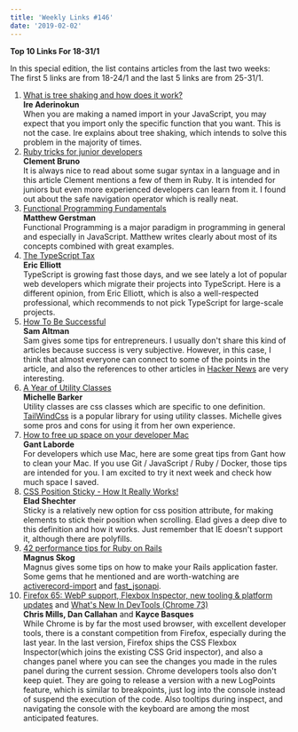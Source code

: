 ```yaml
---
title: 'Weekly Links #146'
date: '2019-02-02'
---
```


**Top 10 Links For 18-31/1**

In this special edition, the list contains articles from the last two weeks:  
The first 5 links are from 18-24/1 and the last 5 links are from 25-31/1.

1. [What is tree shaking and how does it work?](https://bitsofco.de/what-is-tree-shaking/)  
    **Ire Aderinokun**  
   When you are making a named import in your JavaScript, you may expect that you import only the specific function that you want. This is not the case. Ire explains about tree shaking, which intends to solve this problem in the majority of times.
2. [Ruby tricks for junior developers](https://drivy.engineering/ruby-tricks-for-junior-devs/)  
    **Clement Bruno**  
   It is always nice to read about some sugar syntax in a language and in this article Clement mentions a few of them in Ruby. It is intended for juniors but even more experienced developers can learn from it. I found out about the safe navigation operator which is really neat.
3. [Functional Programming Fundamentals](https://www.matthewgerstman.com/functional-programming-fundamentals/)  
    **Matthew Gerstman**  
   Functional Programming is a major paradigm in programming in general and especially in JavaScript. Matthew writes clearly about most of its concepts combined with great examples.
4. [The TypeScript Tax](https://medium.com/javascript-scene/the-typescript-tax-132ff4cb175b)  
    **Eric Elliott**  
   TypeScript is growing fast those days, and we see lately a lot of popular web developers which migrate their projects into TypeScript. Here is a different opinion, from Eric Elliott, which is also a well-respected professional, which recommends to not pick TypeScript for large-scale projects.
5. [How To Be Successful](http://blog.samaltman.com/how-to-be-successful)  
   **Sam Altman**  
    Sam gives some tips for entrepreneurs. I usually don't share this kind of articles because success is very subjective. However, in this case, I think that almost everyone can connect to some of the points in the article, and also the references to other articles in [Hacker News](https://news.ycombinator.com/item?id=18992914) are very interesting.
6. [A Year of Utility Classes](https://css-irl.info/a-year-of-utility-classes/)  
    **Michelle Barker**  
   Utility classes are css classes which are specific to one definition. [TailWindCss](https://github.com/tailwindcss/tailwindcss) is a popular library for using utility classes. Michelle gives some pros and cons for using it from her own experience.
7. [How to free up space on your developer Mac](https://medium.freecodecamp.org/how-to-free-up-space-on-your-developer-mac-f542f66ddfb)  
    **Gant Laborde**  
   For developers which use Mac, here are some great tips from Gant how to clean your Mac. If you use Git / JavaScript / Ruby / Docker, those tips are intended for you. I am excited to try it next week and check how much space I saved.
8. [CSS Position Sticky - How It Really Works!](https://medium.com/@elad/css-position-sticky-how-it-really-works-54cd01dc2d46)  
    **Elad Shechter**  
   Sticky is a relatively new option for css position attribute, for making elements to stick their position when scrolling. Elad gives a deep dive to this definition and how it works. Just remember that IE doesn't support it, although there are polyfills.
9. [42 performance tips for Ruby on Rails](https://www.mskog.com/posts/42-performance-tips-for-ruby-on-rails/)  
    **Magnus Skog**  
   Magnus gives some tips on how to make your Rails application faster. Some gems that he mentioned and are worth-watching are [activerecord-import](https://github.com/zdennis/activerecord-import) and [fast_jsonapi](https://github.com/Netflix/fast_jsonapi).
10. [Firefox 65: WebP support, Flexbox Inspector, new tooling & platform updates](https://hacks.mozilla.org/2019/01/firefox-65-webp-flexbox-inspector-new-tooling/) and [What's New In DevTools (Chrome 73)](https://developers.google.com/web/updates/2019/01/devtools)  
    **Chris Mills, Dan Callahan** and **Kayce Basques**  
    While Chrome is by far the most used browser, with excellent developer tools, there is a constant competition from Firefox, especially during the last year. In the last version, Firefox ships the CSS Flexbox Inspector(which joins the existing CSS Grid inspector), and also a changes panel where you can see the changes you made in the rules panel during the current session. Chrome developers tools also don't keep quiet. They are going to release a version with a new LogPoints feature, which is similar to breakpoints, just log into the console instead of suspend the execution of the code. Also tooltips during inspect, and navigating the console with the keyboard are among the most anticipated features.
